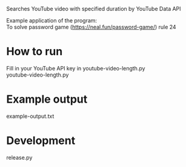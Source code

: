 Searches YouTube video with specified duration by YouTube Data API

Example application of the program:  
To solve password game (https://neal.fun/password-game/) rule 24  

# How to run
Fill in your YouTube API key in youtube-video-length.py  
youtube-video-length.py

# Example output
example-output.txt

# Development
release.py